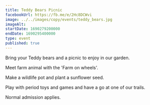 ```yaml
---
title: Teddy Bears Picnic
facebookUrl: https://fb.me/e/2Hc8DCWvi
image: ../../images/copy/events/teddy_bears.jpg
imageAlt: 
startDate: 1690279200000
endDate: 1690295400000
type: event
published: true
---
```

Bring your Teddy bears and a picnic to enjoy in our garden. 

Meet farm animal with the 'Farm on wheels'.

Make a wildlife pot and plant a sunflower seed. 

Play with period toys and games and have a go at one of our trails.

Normal admission applies.